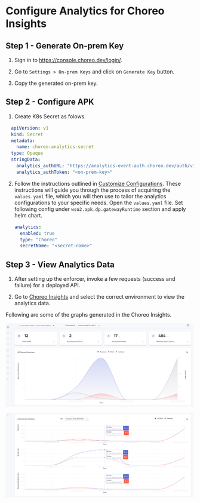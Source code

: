 # Configure Analytics for Choreo Insights

## Step 1 - Generate On-prem Key

1. Sign in to https://console.choreo.dev/login/.

2. Go to `Settings > On-prem Keys` and click on `Generate Key` button.

3. Copy the generated on-prem key.


## Step 2 - Configure APK

1. Create K8s Secret as folows.

```yaml
  apiVersion: v1
  kind: Secret
  metadata:
    name: choreo-analytics-secret
  type: Opaque
  stringData:
    analytics_authURL: "https://analytics-event-auth.choreo.dev/auth/v1"
    analytics_authToken: "<on-prem-key>"
```

2. Follow the instructions outlined in [Customize Configurations](../Customize-Configurations.md). These instructions will guide you through the process of acquiring the `values.yaml` file, which you will then use to tailor the analytics configurations to your specific needs. Open the `values.yaml` file. Set following config under `wso2.apk.dp.gatewayRuntime` section and apply helm chart.

    ```yaml
    analytics:
      enabled: true
      type: "Choreo"
      secretName: "<secret-name>"
    ```

## Step 3 - View Analytics Data

1. After setting up the enforcer, invoke a few requests (success and failure) for a deployed API.

2. Go to [Choreo Insights](https://console.choreo.dev/insights) and select the correct environment to view the analytics data.

Following are some of the graphs generated in the Choreo Insights.

[![Choreo Insights Overview](../../assets/img/analytics/choreo-insights-overview.png)](../../assets/img/analytics/choreo-insights-overview.png)

[![Choreo Insights Latency](../../assets/img/analytics/choreo-insights-latency.png)](../../assets/img/analytics/choreo-insights-latency.png)



